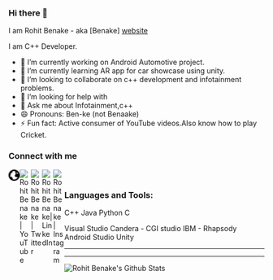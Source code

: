### Hi there 👋

I am Rohit Benake - aka [Benake]
[website] 

I am C++ Developer.

<!--
**rohitbenake/rohitbenake** is a ✨ _special_ ✨ repository because its `README.md` (this file) appears on your GitHub profile.
-->
- 🔭 I’m currently working on Android Automotive project.
- 🌱 I’m currently learning AR app for car showcase using unity.
- 👯 I’m looking to collaborate on c++ development and infotainment problems.
- 🤔 I’m looking for help with 
- 💬 Ask me about Infotainment,c++
- 😄 Pronouns: Ben-ke (not Benaake)
- ⚡ Fun fact: Active consumer of YouTube videos.Also know how to play Cricket.

### Connect with me 

[<img align="left" alt="bnk.com" width="22px" src="https://raw.githubusercontent.com/iconic/open-iconic/master/svg/globe.svg" />][website]
[<img align="left" alt="RohitBenake | YouTube" width="22px" src="https://cdn.jsdelivr.net/npm/simple-icons@v3/icons/youtube.svg" />][youtube]
[<img align="left" alt="RohitBenake | Twitter" width="22px" src="https://cdn.jsdelivr.net/npm/simple-icons@v3/icons/twitter.svg" />][twitter]
[<img align="left" alt="Rohit Benake| LinkedIn" width="22px" src="https://cdn.jsdelivr.net/npm/simple-icons@v3/icons/linkedin.svg" />][linkedin]
[<img align="left" alt="Rohit Benake | Instagram" width="22px" src="https://cdn.jsdelivr.net/npm/simple-icons@v3/icons/instagram.svg" />][instagram]

<br />

### Languages and Tools:

C++
Java 
Python 
C

Visual Studio 
Candera - CGI studio
IBM - Rhapsody 
Android Studio
Unity

---
---

<img align="left" alt="Rohit Benake's Github Stats" src="https://github-readme-stats.vercel.app/api?username=rohitbenake&show_icons=true&hide_border=true" />

[website]: https://github.com/rohitbenake
[twitter]: https://twitter.com/RohitBenake
[youtube]: https://youtube.com/rohitbenake
[instagram]: https://instagram.com/rohitbenake
[linkedin]: https://linkedin.com/in/rohitbenake

